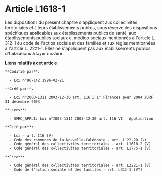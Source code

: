 # Article L1618-1

Les dispositions du présent chapitre s'appliquent aux collectivités territoriales et à leurs établissements publics, sous
réserve des dispositions spécifiques applicables aux établissements publics de santé, aux établissements publics sociaux et
médico-sociaux mentionnés à l'article L. 312-1 du code de l'action sociale et des familles et aux régies mentionnées à
l'article L. 2221-1. Elles ne s'appliquent pas aux établissements publics d'habitations à loyer modéré.

**Liens relatifs à cet article**

	**Codifié par**:

	  - Loi n°96-142 1996-02-21

	**Créé par**:

	  - Loi n°2003-1311 2003-12-30 art. 116 I 1° Finances pour 2004 JORF 31 décembre 2003

	**Liens**:

	  - SPEC_APPLI: Loi n°2003-1311 2003-12-30 art. 116 VI : Application

	**Cité par**:

	  - Loi - art. 116 (V)
	  - Code des communes de la Nouvelle-Calédonie - art. L122-20 (V)
	  - Code général des collectivités territoriales - art. L1618-2 (V)
	  - Code général des collectivités territoriales - art. L1775-1 (V)

	**Cite**:

	  - Code général des collectivités territoriales - art. L2221-1 (V)
	  - Code de l'action sociale et des familles - art. L312-1 (VT)
